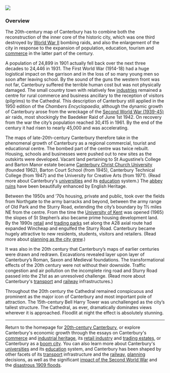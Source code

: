 <html><head></head><body><a href="https://dev.visual-essays.app"><img src="https://dev-visual-essays.netlify.app/images/ve-button.png"/></a>
<param author="Richard Maltby" banner="https://stor.artstor.org/stor/c35dcc83-8c83-4e82-8a7e-0d012287b919" layout="vtl" title="20th-Century Canterbury: Overview" ve-config=""/>

<param aliases="Canterbury" eid="Q29303" ve-entity=""/>
<param aliases="Cathedral" eid="Q29265" ve-entity=""/>
<param aliases="First World War" eid="Q361" ve-entity=""/>
<param aliases="Baedeker Raid" eid="Q669528" ve-entity=""/>
<param aliases="St Augustine" eid="Q7592538" ve-entity=""/>
<param aliases="Barton Manor" eid="Q105782453" ve-entity=""/>
<param aliases="University of Kent" eid="Q1516684" ve-entity=""/>
<param aliases="Wincheap" eid="Q8023755" ve-entity=""/>
<param aliases="Sturry Road" eid="Q279963" ve-entity=""/>

### Overview

The 20th-century map of Canterbury has to combine both the reconstruction of the inner core of the historic city, which was one third destroyed by [World War II](/canterbury/20c-canterbury-ww2) bombing raids, and also the enlargement of the city in response to the expansion of population, education, tourism and [commerce](/canterbury/20c-canterbury-commerce) in the latter part of the century.
<param center="Q29303" ve-map="" zoom="15"/>

A population of 24,899 in 1901 actually fell back over the next three decades to 24,446 in 1931. The First World War (1914-18) had a huge logistical impact on the garrison and in the loss of so many young men so soon after leaving school. By the sound of the guns the western front was not far, Canterbury suffered the terrible human cost but was not physically damaged. The small country town with relatively few [industries](/canterbury/20c-canterbury-industrial) remained a centre for rural commerce and business ancillary to the reception of visitors (pilgrims) to the Cathedral. This description of Canterbury still applied in the 1950 edition of the _Chambers Encyclopaedia_, although the dynamic growth of Canterbury arose from the wreckage of the [Second World War (1939-45)](/canterbury/20c-canterbury-ww2) air raids, most shockingly the Baedeker Raid of June 1st 1942. On recovery from the war the city’s population reached 30,415 in 1961. By the end of the century it had risen to nearly 45,000 and was accelerating.
<param manifest="https://iiif.juncture-digital.org/wc:1920px-Canterbury_Cathedral_-_Portal_Nave_Cross-spire.jpeg/manifest.json" ve-image-v2/>

The maps of late-20th-century Canterbury therefore take in the phenomenal growth of Canterbury as a regional commercial, tourist and educational centre. The bombed part of the centre was twice rebuilt. Housing, schools and businesses were pushed out to new sites as the outskirts were developed. Vacant land pertaining to St Augustine’s College and Barton Manor estate became [Canterbury Christ Church University](https://www.canterbury.ac.uk) (founded 1962), Barton Court School (from 1945), Canterbury Technical College (from 1947) and the University for Creative Arts (from 1971). (Read more about Canterbury's [universities](/canterbury/20c-canterbury-universities) and its [education](/canterbury/20c-canterbury-education) system.) The [abbey ruins](https://www.english-heritage.org.uk/visit/places/st-augustines-abbey/) have been beautifully enhanced by English Heritage.
<param manifest="https://iiif.juncture-digital.org/wc:2560px-Ruins_of_St_Augustines_Abbey.JPG/manifest.json" ve-image-v2/>

Between the 1950s and ‘70s housing, private and public, took over the fields from Northgate to the army barracks and beyond, between the army range of Old Park and the Sturry Road, extending the city’s boundary by 1½ miles NE from the centre. From the time the [University of Kent](www.kent.ac.uk) was opened (1965) the slopes of St Stephen’s also became prime housing development land. By the 1990s [retail](/canterbury/20c-canterbury-retail-store) and [trading parks](/canterbury/20c-canterbury-trading-estates) set along the A28 axial route had expanded Wincheap and engulfed the Sturry Road. Canterbury became hugely attractive to new residents, students, visitors and retailers. (Read more about [planning as the city grew](/canterbury/20c-canterbury-planning).)
<param attribution="Sainsbury Archive, open access" label="Design for the award-winning Sainsbury's Canterbury branch" url="https://d1nvj7b44vmgv4.cloudfront.net/w800/bra/SA_BRA_7_C_6_10hr.jpg" ve-image=""/>
<param attribution="Michelle Crowther, by permission" label="Sturry Retail Park" url="https://stor.artstor.org/stor/71e99860-a9d4-4204-a59e-ddb2c508ef98" ve-image=""/>
<param center="Q8023755" ve-map="" zoom="15"/>

It was also in the 20th century that Canterbury’s maps of earlier centuries were drawn and redrawn. Excavations revealed layer upon layer of Canterbury’s Roman, Saxon and Medieval foundations. The transformational effects of the 20th century were not without their downside. Traffic congestion and air pollution on the incomplete ring road and Sturry Road passed into the 21st as an unresolved challenge. (Read more about Canterbury's [transport](/canterbury/20c-canterbury-transport) and [railway](/canterbury/20c-canterbury-railway) infrastructures.)
<param manifest="https://iiif.juncture-digital.org/wc:Canterbury_map%2C_1610.png/manifest.json" ve-image-v2/>

Throughout the 20th century the Cathedral remained conspicuous and prominent as the major icon of Canterbury and most important pole of attraction. The 15th-century Bell Harry Tower was unchallenged as the city’s tallest structure. The Cathedral, as ever, dramatically dominates views wherever it is approached. Floodlit at night the effect is absolutely stunning.
<param manifest="https://iiif.juncture-digital.org/wc:1920px-Canterbury_Cathedral_-_Portal_Nave_Cross-spire.jpeg/manifest.json" ve-image-v2/>

***

Return to the homepage for [20th-century Canterbury](/canterbury/20c-canterbury-home), or explore Canterbury's economic growth through the essays on Canterbury's [commerce](/canterbury/20c-canterbury-commerce) and [industrial heritage](/canterbury/20c-canterbury-industrial), its [retail industry](/canterbury/20c-canterbury-retail-store) and [trading estates](/canterbury/20c-canterbury-trading-estates), or Canterbury as a [boom city](/canterbury/20c-canterbury-boom-city). You can also learn more about Canterbury's [universities](/canterbury/20c-canterbury-universities) and its [education](/canterbury/20c-canterbury-education) system, and Canterbury has been shaped by other facets of its [transport](/canterbury/20c-canterbury-transport) infrastructure and the [railway](/canterbury/20c-canterbury-railway), [planning](/canterbury/20c-canterbury-planning) decisions, as well as the significant [impact of the Second World War](/canterbury/20c-canterbury-ww2) and the [disastrous 1909 floods](/canterbury/20c-canterbury-floods).
<param manifest="https://iiif.juncture-digital.org/wc:1557px-Canterbury_Cathedral_-_Portal_Nave_Cross-spire.jpeg/manifest.json" ve-image-v2/> 
</body></html>